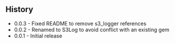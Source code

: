 ## History ##

* 0.0.3 - Fixed README to remove s3_logger references
* 0.0.2 - Renamed to S3Log to avoid conflict with an existing gem
* 0.0.1 - Initial release
